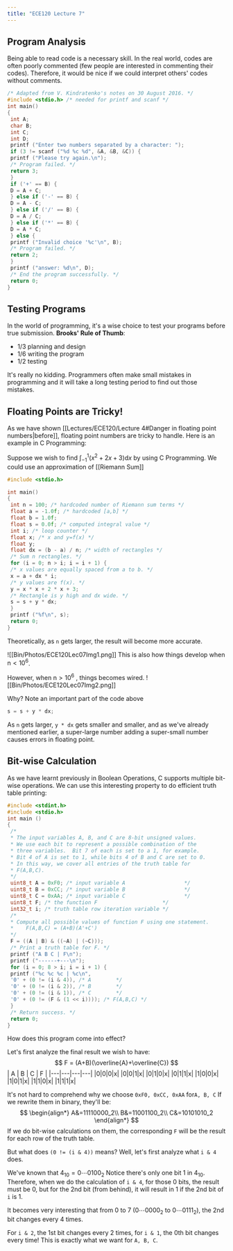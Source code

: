 ```yaml
---
title: "ECE120 Lecture 7"
---
```

## Program Analysis
Being able to read code is a necessary skill.
In the real world, codes are often poorly commented (few people are interested in commenting their codes). Therefore, it would be nice if we could interpret others' codes without comments.
```c
/* Adapted from V. Kindratenko's notes on 30 August 2016. */
#include <stdio.h> /* needed for printf and scanf */
int main()
{
 int A;
 char B;
 int C;
 int D;
 printf ("Enter two numbers separated by a character: ");
 if (3 != scanf ("%d %c %d", &A, &B, &C)) {
 printf ("Please try again.\n");
 /* Program failed. */
 return 3;
 }
 if ('+' == B) {
 D = A + C;
 } else if ('-' == B) {
 D = A - C;
 } else if ('/' == B) {
 D = A / C;
 } else if ('*' == B) {
 D = A * C;
 } else {
 printf ("Invalid choice '%c'\n", B);
 /* Program failed. */
 return 2;
 }
 printf ("answer: %d\n", D); 
 /* End the program successfully. */
 return 0;
}
```

## Testing Programs
In the world of programming, it's a wise choice to test your programs before true submission.
__Brooks' Rule of Thumb__:
- 1/3 planning and design 
- 1/6 writing the program 
- 1/2 testing

It's really no kidding. Programmers often make small mistakes in programming and it will take a long testing period to find out those mistakes.


## Floating Points are Tricky!
As we have shown [[Lectures/ECE120/Lecture 4#Danger in floating point numbers|before]], floating point numbers are tricky to handle.
Here is an example in C Programming:

Suppose we wish to find $\int^{1}_{-1}{(x^{2}+2x+3)} \mathrm{d}x$ by using C Programming.
We could use an approximation of [[Riemann Sum]]
```c
#include <stdio.h>

int main()
{
 int n = 100; /* hardcoded number of Riemann sum terms */
 float a = -1.0f; /* hardcoded [a,b] */
 float b = 1.0f;
 float s = 0.0f; /* computed integral value */
 int i; /* loop counter */
 float x; /* x and y=f(x) */
 float y;
 float dx = (b - a) / n; /* width of rectangles */
 /* Sum n rectangles. */
 for (i = 0; n > i; i = i + 1) {
 /* x values are equally spaced from a to b. */
 x = a + dx * i;
 /* y values are f(x). */
 y = x * x + 2 * x + 3;
 /* Rectangle is y high and dx wide. */
 s = s + y * dx;
 }
 printf ("%f\n", s);
 return 0;
}
```
Theoretically, as ```n``` gets larger, the result will become more accurate.

![[Bin/Photos/ECE120Lec07Img1.png]]
This is also how things develop when $\mathrm{n} < 10^{6}$. 

However, when $\mathrm{n}> 10^{6}$ , things becomes wired.
![[Bin/Photos/ECE120Lec07Img2.png]]

Why? Note an important part of the code above
```c
s = s + y * dx;
```
As ```n``` gets larger, ```y * dx``` gets smaller and smaller, and as we've already mentioned earlier, a super-large number adding a super-small number causes errors in floating point.

## Bit-wise Calculation
As we have learnt previously in Boolean Operations, C supports multiple bit-wise operations. We can use this interesting property to do efficient truth table printing:
```c
#include <stdint.h>
#include <stdio.h>
int main ()
{
 /*
 * The input variables A, B, and C are 8-bit unsigned values.
 * We use each bit to represent a possible combination of the
 * three variables.  Bit 7 of each is set to a 1, for example.
 * Bit 4 of A is set to 1, while bits 4 of B and C are set to 0.
 * In this way, we cover all entries of the truth table for
 * F(A,B,C).
 */
 uint8_t A = 0xF0; /* input variable A                   */
 uint8_t B = 0xCC; /* input variable B                   */
 uint8_t C = 0xAA; /* input variable C                   */
 uint8_t F; /* the function F                     */
 int32_t i; /* truth table row iteration variable */
 /*
 * Compute all possible values of function F using one statement.
 *    F(A,B,C) = (A+B)(A'+C')
 */
 F = ((A | B) & ((~A) | (~C)));
 /* Print a truth table for F. */
 printf ("A B C | F\n");
 printf ("------+---\n");
 for (i = 0; 8 > i; i = i + 1) {
 printf ("%c %c %c | %c\n",
 '0' + (0 != (i & 4)), /* A        */
 '0' + (0 != (i & 2)), /* B        */
 '0' + (0 != (i & 1)), /* C        */
 '0' + (0 != (F & (1 << i)))); /* F(A,B,C) */
 }
 /* Return success. */
 return 0;
}
```

How does this program come into effect?

Let's first analyze the final result we wish to have:
$$
F = (A+B)(\overline{A}+\overline{C})
$$
| A | B | C | F |
|---|---|---|---|
|0|0|0|x|
|0|0|1|x|
|0|1|0|x|
|0|1|1|x|
|1|0|0|x|
|1|0|1|x|
|1|1|0|x|
|1|1|1|x|

It's not hard to comprehend why we choose ```0xF0, 0xCC, 0xAA``` for```A, B, C```
If we rewrite them in binary, they'll be:
$$
\begin{align*}
A&=11110000_2\\
B&=11001100_2\\
C&=10101010_2
\end{align*}
$$
If we do bit-wise calculations on them, the corresponding ```F``` will be the result for each row of the truth table.

But what does ```(0 != (i & 4))``` means?
Well, let's first analyze what ```i & 4``` does.

We've known that $4_{10}=0\cdots 0100_{2}$
Notice there's only one bit $1$ in $4_{10}$. Therefore, when we do the calculation of ```i & 4```, for those $0$ bits, the result must be $0$, but for the 2nd bit (from behind), it will result in $1$ if the 2nd bit of ```i``` is $1$.

It becomes very interesting that from $0$ to $7$ ($0\cdots 0000_{2}$ to $0\cdots 0111_{2}$), the 2nd bit changes every 4 times.

For ```i & 2```, the 1st bit changes every 2 times, for ```i & 1```, the 0th bit changes every time! This is exactly what we want for ```A, B, C```.
